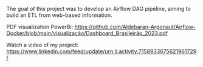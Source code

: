 The goal of this project was to develop an Airflow DAG pipeline, aiming to build an ETL from web-based information.

PDF visualization PowerBi: https://github.com/Aldebaran-Argonaut/Airflow-Docker/blob/main/visualização/Dashboard_Brasileirão_2023.pdf

Watch a video of my project: https://www.linkedin.com/feed/update/urn:li:activity:7158933675621961729/

